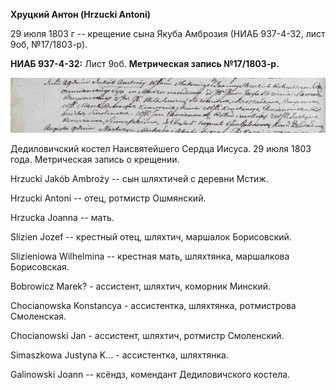 **Хруцкий Антон (Hrzucki Antoni)**

29 июля 1803 г -- крещение сына Якуба Амброзия (НИАБ 937-4-32, лист 9об,
№17/1803-р).

**НИАБ 937-4-32:** Лист 9об. **Метрическая запись №17/1803-р.**

![](./media/11b7cb8b5e14e5d612f70462d1f9e3c2bb130ea6.png)

Дедиловичский костел Наисвятейшего Сердца Иисуса. 29 июля 1803 года.
Метрическая запись о крещении.

Hrzucki Jakób Ambroży -- сын шляхтичей с деревни Мстиж.

Hrzucki Antoni -- отец, ротмистр Ошмянский.

Hrzucka Joanna -- мать.

Slizien Jozef -- крестный отец, шляхтич, маршалок Борисовский.

Slizieniowa Wilhelmina -- крестная мать, шляхтянка, маршалкова
Борисовская.

Bobrowicz Marek? - ассистент, шляхтич, коморник Минский.

Chocianowska Konstancya - ассистентка, шляхтянка, ротмистрова
Смоленская.

Chocianowski Jan - ассистент, шляхтич, ротмистр Смоленский.

Simaszkowa Justyna K\... - ассистентка, шляхтянка.

Galinowski Joann -- ксёндз, комендант Дедиловичского костела.
